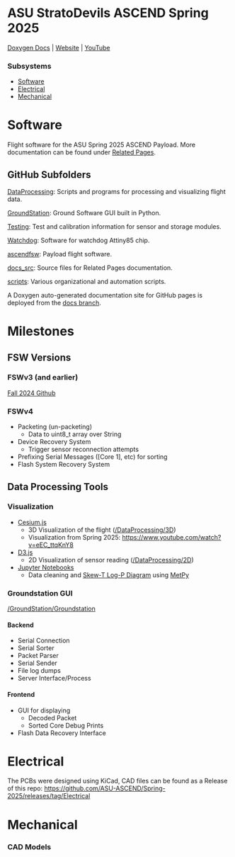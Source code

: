 # ASU StratoDevils ASCEND Spring 2025
[Doxygen Docs](https://asu-ascend.github.io/Spring-2025/) | [Website](https://asuascend.weebly.com/) | [YouTube](https://www.youtube.com/@ASUStratoDevilsASCEND)

### Subsystems 
* [Software](#software)
* [Electrical](#electrical)
* [Mechanical](#mechanical)

# Software
Flight software for the ASU Spring 2025 ASCEND Payload. More documentation can be found under [Related Pages](https://asu-ascend.github.io/Spring-2025/pages.html).

## GitHub Subfolders

[DataProcessing](https://github.com/ASU-ASCEND/Spring-2025/tree/main/DataProcessing): Scripts and programs for processing and visualizing flight data.

[GroundStation](https://github.com/ASU-ASCEND/Spring-2025/tree/main/GroundStation): Ground Software GUI built in Python. 

[Testing](https://github.com/ASU-ASCEND/Spring-2025/tree/main/Testing): Test and calibration information for sensor and storage modules.

[Watchdog](https://github.com/ASU-ASCEND/Spring-2025/tree/main/Watchdog): Software for watchdog Attiny85 chip.

[ascendfsw](https://github.com/ASU-ASCEND/Spring-2025/tree/main/ascendfsw): Payload flight software.

[docs_src](https://github.com/ASU-ASCEND/Spring-2025/tree/main/docs_src): Source files for Related Pages documentation. 

[scripts](https://github.com/ASU-ASCEND/Spring-2025/tree/main/scripts): Various organizational and automation scripts. 

A Doxygen auto-generated documentation site for GitHub pages is deployed from the [docs branch](https://github.com/ASU-ASCEND/Spring-2025/tree/docs). 


# Milestones 

## FSW Versions 

### FSWv3 (and earlier)
[Fall 2024 Github](https://github.com/ASU-ASCEND/Fall-2024)

### FSWv4
* Packeting (un-packeting)
  * Data to uint8_t array over String
* Device Recovery System
  * Trigger sensor reconnection attempts
* Prefixing Serial Messages ([Core 1], etc) for sorting
* Flash System Recovery System

## Data Processing Tools

### Visualization 
* [Cesium.js](https://cesium.com/platform/cesiumjs/) 
  * 3D Visualization of the flight ([/DataProcessing/3D](https://github.com/ASU-ASCEND/Spring-2025/tree/main/DataProcessing/3D))
  * Visualization from Spring 2025: https://www.youtube.com/watch?v=eEC_ttqKnY8
* [D3.js](https://d3js.org/) 
  * 2D Visualization of sensor reading ([/DataProcessing/2D](https://github.com/ASU-ASCEND/Spring-2025/tree/main/DataProcessing/2D))
* [Jupyter Notebooks](https://jupyter.org/)
  * Data cleaning and [Skew-T Log-P Diagram](https://en.wikipedia.org/wiki/Skew-T_log-P_diagram) using [MetPy](https://unidata.github.io/MetPy/latest/)

### Groundstation GUI
[/GroundStation/Groundstation](https://github.com/ASU-ASCEND/Spring-2025/tree/main/GroundStation/Groundstation)
#### Backend
* Serial Connection 
* Serial Sorter 
* Packet Parser 
* Serial Sender
* File log dumps
* Server Interface/Process

#### Frontend 
* GUI for displaying 
  * Decoded Packet 
  * Sorted Core Debug Prints 
* Flash Data Recovery Interface 

# Electrical
The PCBs were designed using KiCad, CAD files can be found as a Release of this repo: https://github.com/ASU-ASCEND/Spring-2025/releases/tag/Electrical 


# Mechanical 
### CAD Models 